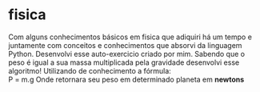# fisica

Com alguns conhecimentos básicos em fisica que adiquiri há um tempo e juntamente com conceitos e conhecimentos que absorvi da linguagem Python. Desenvolvi esse auto-exercicio criado por mim.
Sabendo que o peso é igual a sua massa multiplicada pela gravidade desenvolvi esse algoritmo! Utilizando de conhecimento a fórmula:
<br />
P = m.g
Onde retornara seu peso em determinado planeta em <b>newtons</b>
